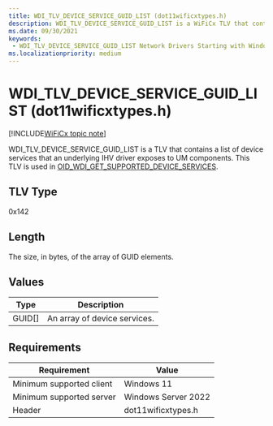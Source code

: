 ```yaml
---
title: WDI_TLV_DEVICE_SERVICE_GUID_LIST (dot11wificxtypes.h)
description: WDI_TLV_DEVICE_SERVICE_GUID_LIST is a WiFiCx TLV that contains information about a device service received from the IHV driver.
ms.date: 09/30/2021
keywords:
 - WDI_TLV_DEVICE_SERVICE_GUID_LIST Network Drivers Starting with Windows Vista
ms.localizationpriority: medium
---
```


# WDI_TLV_DEVICE_SERVICE_GUID_LIST (dot11wificxtypes.h)

[!INCLUDE[WiFiCx topic note](../includes/wificx-version-warning.md)]

WDI_TLV_DEVICE_SERVICE_GUID_LIST is a TLV that contains a list of device services that an underlying IHV driver exposes to UM components. This TLV is used in [OID_WDI_GET_SUPPORTED_DEVICE_SERVICES](oid-wdi-get-supported-device-services.md).

## TLV Type

0x142

## Length

The size, in bytes, of the array of GUID elements.

## Values

| Type | Description |
| --- | --- |
| GUID[] | An array of device services. |

## Requirements

|Requirement|Value|
|--- |--- |
|Minimum supported client|Windows 11|
|Minimum supported server|Windows Server 2022|
|Header|dot11wificxtypes.h|


